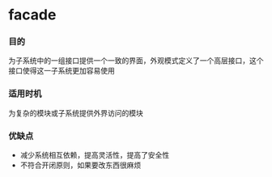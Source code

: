 # facade
### 目的
为子系统中的一组接口提供一个一致的界面，外观模式定义了一个高层接口，这个接口使得这一子系统更加容易使用

### 适用时机
为复杂的模块或子系统提供外界访问的模块

### 优缺点
- 减少系统相互依赖，提高灵活性，提高了安全性
- 不符合开闭原则，如果要改东西很麻烦